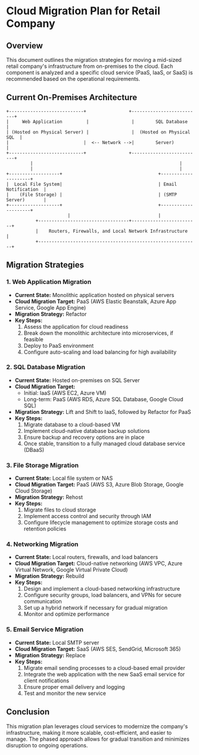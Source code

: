 # Cloud Migration Plan for Retail Company

## Overview
This document outlines the migration strategies for moving a mid-sized retail company's infrastructure from on-premises to the cloud. Each component is analyzed and a specific cloud service (PaaS, IaaS, or SaaS) is recommended based on the operational requirements.

## Current On-Premises Architecture

```
+----------------------------+                +--------------------------+
|     Web Application         |                |        SQL Database       |
| (Hosted on Physical Server) |                |  (Hosted on Physical SQL  |
|                            |  <-- Network -->|        Server)            |
+----------------------------+                +--------------------------+
         |                                                       |
         |                                                       |
+-------------------+                                    +---------------------+
|  Local File System|                                    | Email Notification  |
|    (File Storage) |                                    | (SMTP Server)       |
+-------------------+                                    +---------------------+
                       |                                 |
           +----------------------------------+-------------------------+
           |    Routers, Firewalls, and Local Network Infrastructure    |
           +------------------------------------------------------------+
```

## Migration Strategies

### 1. Web Application Migration
- **Current State:** Monolithic application hosted on physical servers
- **Cloud Migration Target:** PaaS (AWS Elastic Beanstalk, Azure App Service, Google App Engine)
- **Migration Strategy:** Refactor
- **Key Steps:**
  1. Assess the application for cloud readiness
  2. Break down the monolithic architecture into microservices, if feasible
  3. Deploy to PaaS environment
  4. Configure auto-scaling and load balancing for high availability

### 2. SQL Database Migration
- **Current State:** Hosted on-premises on SQL Server
- **Cloud Migration Target:** 
  - Initial: IaaS (AWS EC2, Azure VM)
  - Long-term: PaaS (AWS RDS, Azure SQL Database, Google Cloud SQL)
- **Migration Strategy:** Lift and Shift to IaaS, followed by Refactor for PaaS
- **Key Steps:**
  1. Migrate database to a cloud-based VM
  2. Implement cloud-native database backup solutions
  3. Ensure backup and recovery options are in place
  4. Once stable, transition to a fully managed cloud database service (DBaaS)

### 3. File Storage Migration
- **Current State:** Local file system or NAS
- **Cloud Migration Target:** PaaS (AWS S3, Azure Blob Storage, Google Cloud Storage)
- **Migration Strategy:** Rehost
- **Key Steps:**
  1. Migrate files to cloud storage
  2. Implement access control and security through IAM
  3. Configure lifecycle management to optimize storage costs and retention policies

### 4. Networking Migration
- **Current State:** Local routers, firewalls, and load balancers
- **Cloud Migration Target:** Cloud-native networking (AWS VPC, Azure Virtual Network, Google Virtual Private Cloud)
- **Migration Strategy:** Rebuild
- **Key Steps:**
  1. Design and implement a cloud-based networking infrastructure
  2. Configure security groups, load balancers, and VPNs for secure communication
  3. Set up a hybrid network if necessary for gradual migration
  4. Monitor and optimize performance

### 5. Email Service Migration
- **Current State:** Local SMTP server
- **Cloud Migration Target:** SaaS (AWS SES, SendGrid, Microsoft 365)
- **Migration Strategy:** Replace
- **Key Steps:**
  1. Migrate email sending processes to a cloud-based email provider
  2. Integrate the web application with the new SaaS email service for client notifications
  3. Ensure proper email delivery and logging
  4. Test and monitor the new service

## Conclusion
This migration plan leverages cloud services to modernize the company's infrastructure, making it more scalable, cost-efficient, and easier to manage. The phased approach allows for gradual transition and minimizes disruption to ongoing operations.

